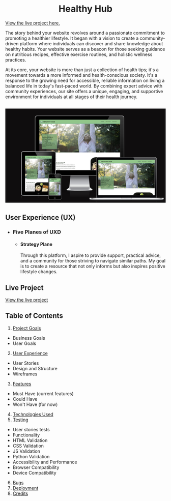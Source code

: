 <h1 align="center"><a name="top">Healthy Hub</a></h1>

[View the live project here.](https://raneem-yad.github.io/project-portfolio-1/)

The story behind your website revolves around a passionate commitment to promoting a healthier lifestyle. It began with a vision to create a community-driven platform where individuals can discover and share knowledge about healthy habits. Your website serves as a beacon for those seeking guidance on nutritious recipes, effective exercise routines, and holistic wellness practices.

At its core, your website is more than just a collection of health tips; it's a movement towards a more informed and health-conscious society. It's a response to the growing need for accessible, reliable information on living a balanced life in today's fast-paced world. By combining expert advice with community experiences, our site offers a unique, engaging, and supportive environment for individuals at all stages of their health journey.


<h2 align="center"><img src="./assets/images/readme/website-preview.png" alt="The Story of Hachiko Webpage on multiple devices"></h2>

## User Experience (UX)

*   ### Five Planes of UXD
    -   #### Strategy Plane
        Through this platform, I aspire to provide support, practical advice, and a community for those striving to navigate similar paths. My goal is to create a resource that not only informs but also inspires positive lifestyle changes.



## Live Project

[View the live project](https://restaurant-reviews-ms3-8bb62e7f7033.herokuapp.com/)

## Table of Contents
1. [Project Goals](#project-goals)
- Business Goals
- User Goals
2. [User Experience](#user-experience)
- User Stories
- Design and Structure
- Wireframes
3. [Features](#features)
- Must Have (current features)
- Could Have
- Won't Have (for now)
4. [Technologies Used](#technologies-used)
5. [Testing](#testing)
- User stories tests
- Functionality
- HTML Validation
- CSS Validation
- JS Validation
- Python Validation
- Accessibility and Performance
- Browser Compatibility
- Device Compatibility
6. [Bugs](#bugs)
7. [Deployment](#deployment)
8. [Credits](#credits)
